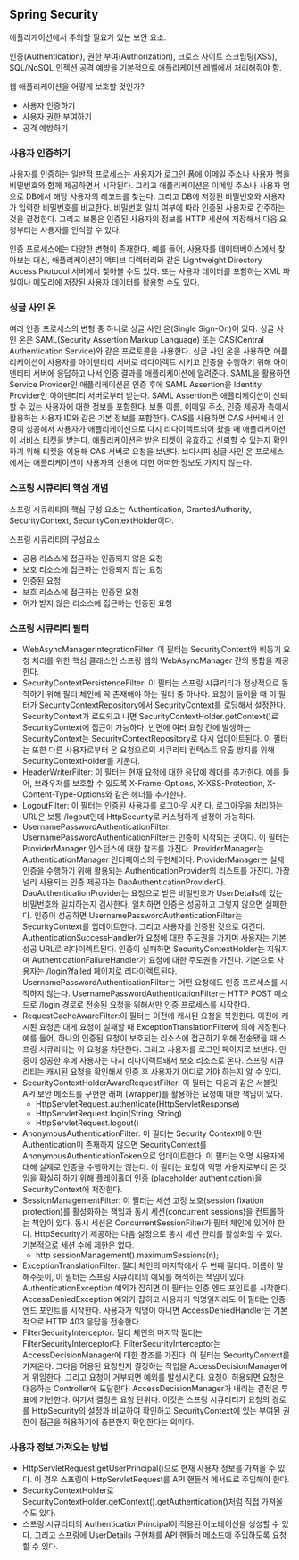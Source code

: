 ## Spring Security

애플리케이션에서 주의할 필요가 있는 보안 요소.

인증(Authentication), 권한 부여(Authorization), 크로스 사이트 스크립팅(XSS), SQL/NoSQL 인젝션 공격 예방을
기본적으로 애플리케이션 레벨에서 처리해줘야 함.

웹 애플리케이션을 어떻게 보호할 것인가?
- 사용자 인증하기
- 사용자 권한 부여하기
- 공격 예방하기

### 사용자 인증하기

사용자를 인증하는 일반적 프로세스는 사용자가 로그인 폼에 이메일 주소나 사용자 명을 비밀번호와 함께 제공하면서 시작된다.
그리고 애플리케이션은 이메일 주소나 사용자 명으로 DB에서 해당 사용자의 레코드를 찾는다. 그리고 DB에 저장된 비밀번호와 사용자가 입력한
비밀번호를 비교한다. 비밀번호 일치 여부에 따라 인증된 사용자로 간주하는 것을 결정한다. 그리고 보통은 인증된 사용자의 정보를
HTTP 세션에 저장해서 다음 요청부터는 사용자를 인식할 수 있다.

인증 프로세스에는 다양한 변형이 존재한다. 예를 들어, 사용자를 데이터베이스에서 찾아보는 대신, 애플리케이션이
액티브 디렉터리와 같은 Lightweight Directory Access Protocol 서버에서 찾아볼 수도 있다. 또는 사용자 데이터를 포함하는 XML 파일이나
메모리에 저장된 사용자 데이터를 활용할 수도 있다.

### 싱글 사인 온

여러 인증 프로세스의 변형 중 하나로 싱글 사인 온(Single Sign-On)이 있다. 싱글 사인 온은 SAML(Security
Assertion Markup Language) 또는 CAS(Central Authentication Service)와 같은 프로토콜을 사용한다. 싱글 사인 온을 사용하면
애플리케이션이 사용자를 아이덴티티 서버로 리다이렉트 시키고 인증을 수행하기 위해 아이덴티티 서버에 응답하고 나서 인증 결과를 애플리케이션에
알려준다. SAML을 활용하면 Service Provider인 애플리케이션은 인증 후에 SAML Assertion을 Identity Provider인 아이덴티티 서버로부터 받는다. SAML Assertion은
애플리케이션이 신뢰할 수 있는 사용자에 대한 정보를 포함한다. 보통 이름, 이메일 주소, 인증 제공자 측에서 활용하는 사용자 ID와 같은 기본 정보를 포함한다.
CAS를 사용하면 CAS 서버에서 인증이 성공해서 사용자가 애플리케이션으로 다시 리다이렉트되어 왔을 때 애플리케이션이 서비스 티켓을 받는다. 애플리케이션은 받은 티켓이 유효하고 신뢰할 수 있는지 확인하기 위해
티켓을 이용해 CAS 서버로 요청을 보낸다. 보다시피 싱글 사인 온 프로세스에서는 애플리케이션이 사용자의 신용에 대한 어떠한 정보도 가지지 않는다.

### 스프링 시큐리티 핵심 개념

스프링 시큐리티의 핵심 구성 요소는 Authentication, GrantedAuthority, SecurityContext, SecurityContextHolder이다.

스프링 시큐리티의 구성요소

- 공용 리소스에 접근하는 인증되지 않은 요청
- 보호 리소스에 접근하는 인증되지 않는 요청
- 인증된 요청
- 보호 리소스에 접근하는 인증된 요청
- 허가 받지 않은 리소스에 접근하는 인증된 요청

### 스프링 시큐리티 필터

- WebAsyncManagerIntegrationFilter: 이 필터는 SecurityContext와 비동기 요청 처리를 위한 핵심 클래스인 스프링 웹의 WebAsyncManager 간의 통합을 제공한다.
- SecurityContextPersistenceFilter: 이 필터는 스프링 시큐리티가 정상적으로 동작하기 위해 필터 체인에 꼭 존재해야 하는 필터 중 하나다. 요청이 들어올 때 이 필터가 SecurityContextRepository에서 SecurityContext를 로딩해서
설정한다. SecurityContext가 로드되고 나면 SecurityContextHolder.getContext()로 SecurityContext에 접근이 가능하다. 반면에 여러 요청 간에 발생하는 SecurityContext는 SecurityContextRepository로 다시 업데이트된다. 이 필터는 또한 다른
사용자로부터 온 요청으로의 시큐리티 컨텍스트 유출 방지를 위해 SecurityContextHolder를 지운다.
- HeaderWriterFilter: 이 필터는 현재 요청에 대한 응답에 헤더를 추가한다. 예를 들어, 브라우저를 보호할 수 있도록 X-Frame-Options, X-XSS-Protection, X-Content-Type-Options와 같은 헤더를 추가한다.
- LogoutFilter: 이 필터는 인증된 사용자를 로그아웃 시킨다. 로그아웃을 처리하는 URL은 보통 /logout인데 HttpSecurity로 커스텀하게 설정이 가능하다.
- UsernamePasswordAuthenticationFilter: UsernamePasswordAuthenticationFilter는 인증이 시작되는 곳이다. 이 필터는 ProviderManager 인스턴스에 대한 참조를 가진다. ProviderManager는 AuthenticationManager 인터페이스의 구현체이다. ProviderManager는 실제 인증을 수행하기 위해 활용되는
AuthenticationProvider의 리스트를 가진다. 가장 널리 사용되는 인증 제공자는 DaoAuthenticationProvider다. DaoAuthenticationProvider는 요청으로 받은 비밀번호가 UserDetails에 있는 비밀번호와 일치하는지 검사한다. 일치하면 인증은 성공하고 그렇지 않으면 실패한다. 인증이 성공하면 UsernamePasswordAuthenticationFilter는 SecurityContext를 업데이트한다. 
그리고 사용자를 인증된 것으로 여긴다. AuthenticationSuccessHandler가 요청에 대한 주도권을 가지며 사용자는 기본 성공 URL로 리다이렉트된다. 인증이 실패하면 SecurityContextHolder는 지워지며 AuthenticationFailureHandler가 요청에 대한 주도권을 가진다. 기본으로 사용자는 /login?failed 페이지로 리다이렉트된다. UsernamePasswordAuthenticationFilter는 어떤 요청에도 인증 프로세스를 시작하지 않는다. 
UsernamePasswordAuthenticationFilter는 HTTP POST 메소드로 /login 경로로 전송된 요청을 위해서만 인증 프로세스를 시작한다.
- RequestCacheAwareFilter:이 필터는 이전에 캐시된 요청을 복원한다. 이전에 캐시된 요청은 대게 요청이 실패할 때 ExceptionTranslationFilter에 의해 저장된다. 예를 들어, 하나의 인증된 요청이 보호되는 리소스에 접근하기 위해 전송됐을 때 스프링 시큐리티는 이 요청을 차단한다. 그리고 사용자를 로그인 페이지로 보낸다. 인증이 성공한 후에 사용자는 다시 리다이렉트돼서 보호 리소스로 온다. 
스프링 시큐리티는 캐시된 요청을 확인해서 인증 후 사용자가 어디로 가야 하는지 알 수 있다.
- SecurityContextHolderAwareRequestFilter: 이 필터는 다음과 같은 서블릿 API 보안 메소드를 구현한 래퍼 (wrapper)를 활용하는 요청에 대한 책임이 있다.
  - HttpServletRequest.authenticate(HttpServletResponse)
  - HttpServletRequest.login(String, String)
  - HttpServletRequest.logout()
- AnonymousAuthenticationFilter: 이 필터는 Security Context에 어떤 Authentication이 존재하지 않으면 SecurityContext를 AnonymousAuthenticationToken으로 업데이트한다. 이 필터는 익명 사용자에 대해 실제로 인증을 수행하지는 않는다. 이 필터는 요청이 익명 사용자로부터 온 것임을 확실히 하기 위해 플레이홀더 인증 (placeholder authentication)을 SecurityContext에 저장한다.
- SessionManagementFilter: 이 필터는 세션 고정 보호(session fixation protection)를 활성화하는 책임과 동시 세션(concurrent sessions)을 컨트롤하는 책임이 있다. 동시 세션은 ConcurrentSessionFilter가 필터 체인에 있어야 한다. HttpSecurity가 제공하는 다음 설정으로 동시 세션 관리를 활성화할 수 있다. 기본적으로 세션 수에 제한은 없다.
  - http sessionManagement().maximumSessions(n);
- ExceptionTranslationFilter: 필터 체인의 마지막에서 두 번째 필터다. 이름이 말해주듯이, 이 필터는 스프링 시큐리티의 예외를 해석하는 책임이 있다. AuthenticationException 예외가 잡히면 이 필터는 인증 엔드 포인트를 시작한다. AccessDeniedException 예외가 잡히고 사용자가 익명일지라도 이 필터는 인증 엔드 포인트를 시작한다. 사용자가 익명이 아니면 AccessDeniedHandler는 기본적으로 HTTP 403 응답을 전송한다.
- FilterSecurityInterceptor: 필터 체인의 마지막 필터는 FilterSecurityInterceptor다. FilterSecurityInterceptor는 AccessDecisionManager에 대한 참조를 가진다. 이 필터는 SecurityContext를 가져온다. 그다음 허용된 요청인지 결정하는 작업을 AccessDecisionManager에게 위임한다. 그리고 요청이 거부되면 예외를 발생시킨다. 요청이 허용되면 요청은 대응하는 Controller에 도달한다. 
AccessDecisionManager가 내리는 결정은 투표에 기반한다. 여기서 결정은 요청 단위다. 이것은 스프링 시큐리티가 요청의 경로를 HttpSecurity의 설정과 비교하여 확인하고 SecurityContext에 있는 부여된 권한이 접근을 허용하기에 충분한지 확인한다는 의미다.

### 사용자 정보 가져오는 방법

- HttpServletRequest.getUserPrincipal()으로 현재 사용자 정보를 가져올 수 있다. 이 경우 스프링이 HttpServletRequest를 API 핸들러 메서드로 주입해야 한다.
- SecurityContextHolder로 SecurityContextHolder.getContext().getAuthentication()처럼 직접 가져올 수도 있다.
- 스프링 시큐리티의 AuthenticationPrincipal이 적용된 어노테이션을 생성할 수 있다. 그리고 스프링에 UserDetails 구현체를 API 핸들러 메소드에 주입하도록 요청할 수 있다.